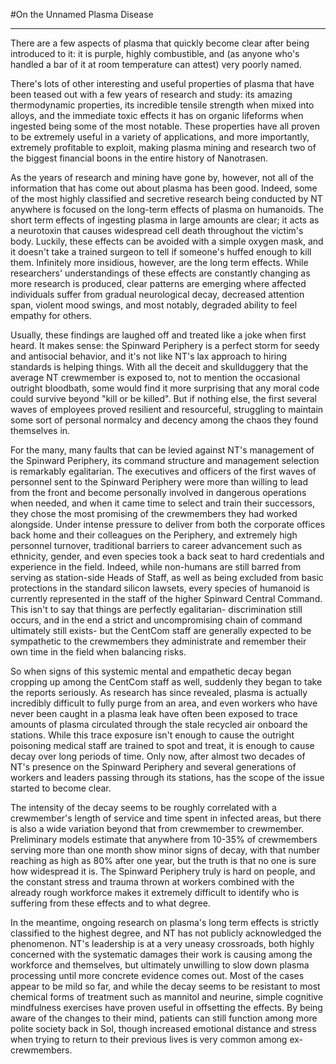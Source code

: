 #On the Unnamed Plasma Disease

----

There are a few aspects of plasma that quickly become clear after being introduced to it: it is purple, highly combustible, and (as anyone who's handled a bar of it at room temperature can attest) very poorly named. 

There's lots of other interesting and useful properties of plasma that have been teased out with a few years of research and study: its amazing thermodynamic properties, its incredible tensile strength when mixed into alloys, and the immediate toxic effects it has on organic lifeforms when ingested being some of the most notable. These properties have all proven to be extremely useful in a variety of applications, and more importantly, extremely profitable to exploit, making plasma mining and research two of the biggest financial boons in the entire history of Nanotrasen.

As the years of research and mining have gone by, however, not all of the information that has come out about plasma has been good. Indeed, some of the most highly classified and secretive research being conducted by NT anywhere is focused on the long-term effects of plasma on humanoids. The short term effects of ingesting plasma in large amounts are clear; it acts as a neurotoxin that causes widespread cell death throughout the victim's body. Luckily, these effects can be avoided with a simple oxygen mask, and it doesn't take a trained surgeon to tell if someone's huffed enough to kill them. Infinitely more insidious, however, are the long term effects. While researchers' understandings of these effects are constantly changing as more research is produced, clear patterns are emerging where affected individuals suffer from gradual neurological decay, decreased attention span, violent mood swings, and most notably, degraded ability to feel empathy for others.

Usually, these findings are laughed off and treated like a joke when first heard. It makes sense: the Spinward Periphery is a perfect storm for seedy and antisocial behavior, and it's not like NT's lax approach to hiring standards is helping things. With all the deceit and skullduggery that the average NT crewmember is exposed to, not to mention the occasional outright bloodbath, some would find it more surprising that any moral code could survive beyond "kill or be killed". But if nothing else, the first several waves of employees proved resilient and resourceful, struggling to maintain some sort of personal normalcy and decency among the chaos they found themselves in.

For the many, many faults that can be levied against NT's management of the Spinward Periphery, its command structure and management selection is remarkably egalitarian. The executives and officers of the first waves of personnel sent to the Spinward Periphery were more than willing to lead from the front and become personally involved in dangerous operations when needed, and when it came time to select and train their successors, they chose the most promising of the crewmembers they had worked alongside. Under intense pressure to deliver from both the corporate offices back home and their colleagues on the Periphery, and extremely high personnel turnover, traditional barriers to career advancement such as ethnicity, gender, and even species took a back seat to hard credentials and experience in the field. Indeed, while non-humans are still barred from serving as station-side Heads of Staff, as well as being excluded from basic protections in the standard silicon lawsets, every species of humanoid is currently represented in the staff of the higher Spinward Central Command. This isn't to say that things are perfectly egalitarian- discrimination still occurs, and in the end a strict and uncompromising chain of command ultimately still exists- but the CentCom staff are generally expected to be sympathetic to the crewmembers they administrate and remember their own time in the field when balancing risks.

So when signs of this systemic mental and empathetic decay began cropping up among the CentCom staff as well, suddenly they began to take the reports seriously. As research has since revealed, plasma is actually incredibly difficult to fully purge from an area, and even workers who have never been caught in a plasma leak have often been exposed to trace amounts of plasma circulated through the stale recycled air onboard the stations. While this trace exposure isn't enough to cause the outright poisoning medical staff are trained to spot and treat, it is enough to cause decay over long periods of time. Only now, after almost two decades of NT's presence on the Spinward Periphery and several generations of workers and leaders passing through its stations, has the scope of the issue started to become clear.

The intensity of the decay seems to be roughly correlated with a crewmember's length of service and time spent in infected areas, but there is also a wide variation beyond that from crewmember to crewmember. Preliminary models estimate that anywhere from 10-35% of crewmembers serving more than one month show minor signs of decay, with that number reaching as high as 80% after one year, but the truth is that no one is sure how widespread it is. The Spinward Periphery truly is hard on people, and the constant stress and trauma thrown at workers combined with the already rough workforce makes it extremely difficult to identify who is suffering from these effects and to what degree.

In the meantime, ongoing research on plasma's long term effects is strictly classified to the highest degree, and NT has not publicly acknowledged the phenomenon. NT's leadership is at a very uneasy crossroads, both highly concerned with the systematic damages their work is causing among the workforce and themselves, but ultimately unwilling to slow down plasma processing until more concrete evidence comes out. Most of the cases appear to be mild so far, and while the decay seems to be resistant to most chemical forms of treatment such as mannitol and neurine, simple cognitive mindfulness exercises have proven useful in offsetting the effects. By being aware of the changes to their mind, patients can still function among more polite society back in Sol, though increased emotional distance and stress when trying to return to their previous lives is very common among ex-crewmembers.

